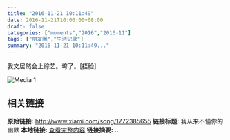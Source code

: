 ```yaml
---
title: "2016-11-21 10:11:49"
date: 2016-11-21T10:00:00+08:00
draft: false
categories: ["moments","2016","2016-11"]
tags: ["朋友圈","生活记录"]
summary: "2016-11-21 10:11:49..."
---
```


我文居然会上综艺。垮了。[捂脸]

![Media 1](/Moments/photos/2016-11-21/201611211011490.jpg)

## 相关链接

**原始链接:** http://www.xiami.com/song/1772385655
**链接标题:** 我从来不懂你的幽默
**本地链接:** [查看完整内容](/link_content/2016/11/2016-11-21/link_content/)
**链接摘要:** ...

